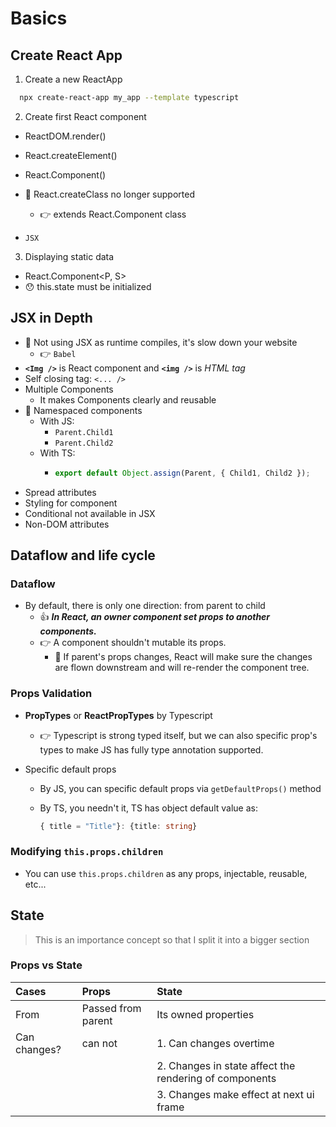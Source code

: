 # Basics

## Create React App

1. Create a new ReactApp

```bash
  npx create-react-app my_app --template typescript
```

2. Create first React component

- ReactDOM.render()
- React.createElement()
- React.Component()
- 🧨 React.createClass no longer supported

  - 👉 extends React.Component class

- `JSX`

3. Displaying static data

- React.Component<P, S>
- 😯 this.state must be initialized

## JSX in Depth

- 🚫 Not using JSX as runtime compiles, it's slow down your website
  - 👉 `Babel`
- **`<Img />`** is React component and **`<img />`** is _HTML tag_
- Self closing tag: `<... />`
- Multiple Components
  - It makes Components clearly and reusable
- 👏 Namespaced components
  - With JS:
    - `Parent.Child1`
    - `Parent.Child2`
  - With TS:
    - ```javascript
      export default Object.assign(Parent, { Child1, Child2 });
      ```
- Spread attributes
- Styling for component
- Conditional not available in JSX
- Non-DOM attributes

## Dataflow and life cycle

### Dataflow

- By default, there is only one direction: from parent to child
  - 👍 **_In React, an owner component set props to another components._**
  - 👉 A component shouldn't mutable its props.
    - 👏 If parent's props changes, React will make sure the changes are flown downstream and will re-render the component tree.

### Props Validation

- **PropTypes** or **ReactPropTypes** by Typescript

  - 👉 Typescript is strong typed itself, but we can also specific prop's types to make JS has fully type annotation supported.

- Specific default props

  - By JS, you can specific default props via `getDefaultProps()` method

  - By TS, you needn't it, TS has object default value as:

    ```typescript
    { title = "Title"}: {title: string}
    ```

### Modifying `this.props.children`

- You can use `this.props.children` as any props, injectable, reusable, etc...

## State

> This is an importance concept so that I split it into a bigger section

### Props vs State

| Cases        | Props              | State                                                  |
| :----------- | :----------------- | :----------------------------------------------------- |
| From         | Passed from parent | Its owned properties                                   |
| Can changes? | can not            | 1. Can changes overtime                                |
|              |                    | 2. Changes in state affect the rendering of components |
|              |                    | 3. Changes make effect at next ui frame                |
